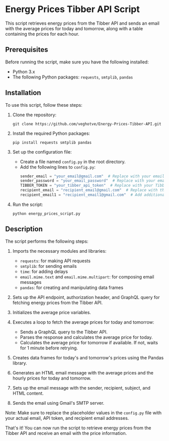 # Energy Prices Tibber API Script

This script retrieves energy prices from the Tibber API and sends an email with the average prices for today and tomorrow, along with a table containing the prices for each hour.

## Prerequisites

Before running the script, make sure you have the following installed:

- Python 3.x
- The following Python packages: `requests`, `smtplib`, `pandas`

## Installation

To use this script, follow these steps:

1. Clone the repository:
   ```
   git clone https://github.com/veghotve/Energy-Prices-Tibber-API.git
   ```

2. Install the required Python packages:
   ```
   pip install requests smtplib pandas
   ```

3. Set up the configuration file:
   - Create a file named `config.py` in the root directory.
   - Add the following lines to `config.py`:
     ```python
     sender_email = "your_email@gmail.com"  # Replace with your email address
     sender_password = "your_email_password"  # Replace with your email password
     TIBBER_TOKEN = "your_tibber_api_token"  # Replace with your Tibber API token
     recipient_email = "recipient_email@gmail.com"  # Replace with the recipient's email address
     recipient_email1 = "recipient_email1@gmail.com"  # Add additional recipient email addresses if needed
     ```

4. Run the script:
   ```
   python energy_prices_script.py
   ```

## Description

The script performs the following steps:

1. Imports the necessary modules and libraries:
   - `requests`: for making API requests
   - `smtplib`: for sending emails
   - `time`: for adding delays
   - `email.mime.text` and `email.mime.multipart`: for composing email messages
   - `pandas`: for creating and manipulating data frames

2. Sets up the API endpoint, authorization header, and GraphQL query for fetching energy prices from the Tibber API.

3. Initializes the average price variables.

4. Executes a loop to fetch the average prices for today and tomorrow:
   - Sends a GraphQL query to the Tibber API.
   - Parses the response and calculates the average price for today.
   - Calculates the average price for tomorrow if available. If not, waits for 1 minute before retrying.

5. Creates data frames for today's and tomorrow's prices using the Pandas library.

6. Generates an HTML email message with the average prices and the hourly prices for today and tomorrow.

7. Sets up the email message with the sender, recipient, subject, and HTML content.

8. Sends the email using Gmail's SMTP server.

Note: Make sure to replace the placeholder values in the `config.py` file with your actual email, API token, and recipient email addresses.

That's it! You can now run the script to retrieve energy prices from the Tibber API and receive an email with the price information.
